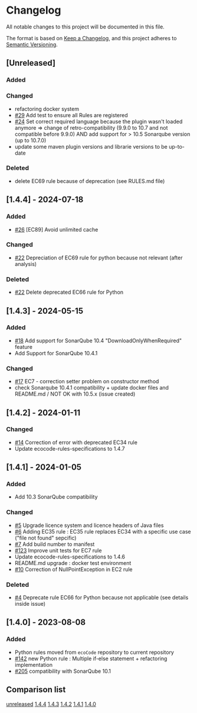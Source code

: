 # Changelog

All notable changes to this project will be documented in this file.

The format is based on [Keep a Changelog](https://keepachangelog.com/en/1.0.0/),
and this project adheres to [Semantic Versioning](https://semver.org/spec/v2.0.0.html).

## [Unreleased]

### Added

### Changed

- refactoring docker system
- [#29](https://github.com/green-code-initiative/ecoCode-python/issues/29) Add test to ensure all Rules are registered
- [#24](https://github.com/green-code-initiative/ecoCode-python/issues/24) Set correct required language because the plugin wasn't loaded anymore => change of retro-compatibility (9.9.0 to 10.7 and not compatible before 9.9.0) AND add support for > 10.5 Sonarqube version (up to 10.7.0)
- update some maven plugin versions and librarie versions to be up-to-date

### Deleted

- delete EC69 rule because of deprecation (see RULES.md file)

## [1.4.4] - 2024-07-18

### Added

- [#26](https://github.com/green-code-initiative/ecoCode-python/issues/26) [EC89] Avoid unlimited cache

### Changed

- [#22](https://github.com/green-code-initiative/ecoCode-python/issues/22) Depreciation of EC69 rule for python because
  not relevant (after analysis)

### Deleted

- [#22](https://github.com/green-code-initiative/ecoCode-python/issues/22) Delete deprecated EC66 rule for Python

## [1.4.3] - 2024-05-15

### Added

- [#18](https://github.com/green-code-initiative/ecoCode-python/issues/18) Add support for SonarQube 10.4 "DownloadOnlyWhenRequired" feature
- Add Support for SonarQube 10.4.1

### Changed

- [#17](https://github.com/green-code-initiative/ecoCode-python/issues/17) EC7 - correction setter problem on
  constructor method
- check Sonarqube 10.4.1 compatibility + update docker files and README.md / NOT OK with 10.5.x (issue created)

## [1.4.2] - 2024-01-11

### Changed

- [#14](https://github.com/green-code-initiative/ecoCode-python/issues/14) Correction of error with deprecated EC34 rule
- Update ecocode-rules-specifications to 1.4.7

## [1.4.1] - 2024-01-05

### Added

- Add 10.3 SonarQube compatibility

### Changed

- [#5](https://github.com/green-code-initiative/ecoCode-python/pull/5) Upgrade licence system and licence headers of
  Java files
- [#6](https://github.com/green-code-initiative/ecoCode-python/pull/6) Adding EC35 rule : EC35 rule replaces EC34 with a
  specific use case ("file not found" sepcific)
- [#7](https://github.com/green-code-initiative/ecoCode-python/issues/7) Add build number to manifest
- [#123](https://github.com/green-code-initiative/ecoCode/issues/123) Improve unit tests for EC7 rule
- Update ecocode-rules-specifications to 1.4.6
- README.md upgrade : docker test environment
- [#10](https://github.com/green-code-initiative/ecoCode-python/issues/10) Correction of NullPointException in EC2 rule

### Deleted

- [#4](https://github.com/green-code-initiative/ecoCode-python/issues/4) Deprecate rule EC66 for Python because not
  applicable (see details inside issue)

## [1.4.0] - 2023-08-08

### Added

- Python rules moved from `ecoCode` repository to current repository
- [#142](https://github.com/green-code-initiative/ecoCode/issues/142) new Python rule : Multiple if-else statement +
  refactoring implementation
- [#205](https://github.com/green-code-initiative/ecoCode/issues/205) compatibility with SonarQube 10.1

## Comparison list

[unreleased](https://github.com/green-code-initiative/ecoCode-python/compare/1.4.4...HEAD)
[1.4.4](https://github.com/green-code-initiative/ecoCode-python/compare/1.4.3...1.4.4)
[1.4.3](https://github.com/green-code-initiative/ecoCode-python/compare/1.4.2...1.4.3)
[1.4.2](https://github.com/green-code-initiative/ecoCode-python/compare/1.4.1...1.4.2)
[1.4.1](https://github.com/green-code-initiative/ecoCode-python/compare/1.4.0...1.4.1)
[1.4.0](https://github.com/green-code-initiative/ecoCode-python/releases/tag/1.4.0)

